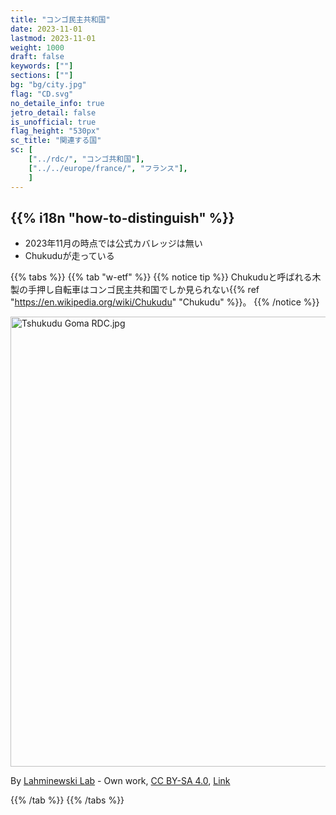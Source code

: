 ```yaml
---
title: "コンゴ民主共和国"
date: 2023-11-01
lastmod: 2023-11-01
weight: 1000
draft: false
keywords: [""]
sections: [""]
bg: "bg/city.jpg"
flag: "CD.svg"
no_detaile_info: true
jetro_detail: false
is_unofficial: true
flag_height: "530px"
sc_title: "関連する国"
sc: [
    ["../rdc/", "コンゴ共和国"],
    ["../../europe/france/", "フランス"],
    ]
---
```


<div class="main-desciption country-description">
    <h2 class="section-title">{{% i18n "how-to-distinguish" %}}</h2>
    <ul class="rule-list">
        <li>2023年11月の時点では公式カバレッジは無い</li>
        <li>Chukuduが走っている</li>
    </ul>
</div>

{{% tabs %}}
{{% tab "w-etf" %}}
{{% notice tip %}}
Chukuduと呼ばれる木製の手押し自転車はコンゴ民主共和国でしか見られない{{% ref "https://en.wikipedia.org/wiki/Chukudu" "Chukudu" %}}。
{{% /notice %}}
<div class="googlemap-if no-margin">
<p><a href="https://commons.wikimedia.org/wiki/File:Tshukudu_Goma_RDC.jpg#/media/File:Tshukudu_Goma_RDC.jpg"><img src="https://upload.wikimedia.org/wikipedia/commons/2/27/Tshukudu_Goma_RDC.jpg" alt="Tshukudu Goma RDC.jpg" height="720" width="1080"></a></p><p>By <a href="//commons.wikimedia.org/wiki/User:Lahminewski_Lab" title="User:Lahminewski Lab">Lahminewski Lab</a> - <span class="int-own-work" lang="en">Own work</span>, <a href="https://creativecommons.org/licenses/by-sa/4.0" title="Creative Commons Attribution-Share Alike 4.0">CC BY-SA 4.0</a>, <a href="https://commons.wikimedia.org/w/index.php?curid=69695527">Link</a></p>
</div>

{{% /tab %}}
{{% /tabs %}}